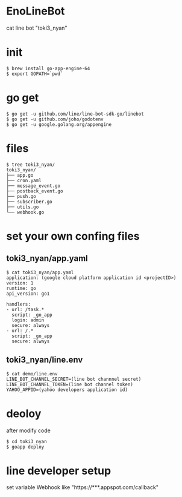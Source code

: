 # EnoLineBot
cat line bot "toki3_nyan"

# init
```
$ brew install go-app-engine-64
$ export GOPATH=`pwd`
```

# go get
```
$ go get -u github.com/line/line-bot-sdk-go/linebot
$ go get -u github.com/joho/godotenv
$ go get -u google.golang.org/appengine
```

# files

```
$ tree toki3_nyan/
toki3_nyan/
├── app.go
├── cron.yaml
├── message_event.go
├── postback_event.go
├── push.go
├── subscriber.go
├── utils.go
└── webhook.go
```

# set your own confing files

## toki3_nyan/app.yaml
```
$ cat toki3_nyan/app.yaml
application: (google cloud platform application id <projectID>)
version: 1
runtime: go
api_version: go1

handlers:
- url: /task.*
  script: _go_app
  login: admin
  secure: always
- url: /.*
  script: _go_app
  secure: always
```

## toki3_nyan/line.env

```
$ cat demo/line.env
LINE_BOT_CHANNEL_SECRET=(line bot channnel secret)
LINE_BOT_CHANNEL_TOKEN=(line bot channel token)
YAHOO_APPID=(yahoo developers application id)
```

# deoloy
after modify code
```
$ cd toki3_nyan
$ goapp deploy
```

# line developer setup
set variable Webhook like "https://***.appspot.com/callback"



